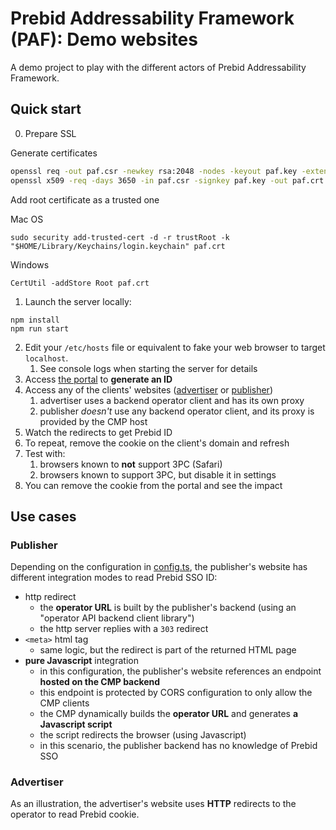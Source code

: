 # Prebid Addressability Framework (PAF): Demo websites

A demo project to play with the different actors of Prebid Addressability Framework.

## Quick start
0. Prepare SSL

Generate certificates
```sh
openssl req -out paf.csr -newkey rsa:2048 -nodes -keyout paf.key -extensions req_ext -config openssl-csr.conf
openssl x509 -req -days 3650 -in paf.csr -signkey paf.key -out paf.crt -extensions req_ext -extfile openssl-csr.conf
```
Add root certificate as a trusted one

Mac OS

```shell
sudo security add-trusted-cert -d -r trustRoot -k "$HOME/Library/Keychains/login.keychain" paf.crt
```

Windows

```shell
CertUtil -addStore Root paf.crt
```
1. Launch the server locally:

```shell
npm install
npm run start
```

2. Edit your `/etc/hosts` file or equivalent to fake your web browser to target `localhost`.
    1. See console logs when starting the server for details
3. Access [the portal](http://portal.prebidsso.com) to **generate an ID**
4. Access any of the clients' websites ([advertiser](http://advertiser.com) or [publisher](http://publisher.com))
    1. advertiser uses a backend operator client and has its own proxy
    2. publisher _doesn't_ use any backend operator client, and its proxy is provided by the CMP host
5. Watch the redirects to get Prebid ID
6. To repeat, remove the cookie on the client's domain and refresh
7. Test with:
    1. browsers known to **not** support 3PC (Safari)
    2. browsers known to support 3PC, but disable it in settings
8. You can remove the cookie from the portal and see the impact

## Use cases

### Publisher

Depending on the configuration in [config.ts](src/config.ts), the publisher's website has different integration modes
to read Prebid SSO ID:
- http redirect
    - the **operator URL** is built by the publisher's backend (using an "operator API backend client library")
    - the http server replies with a `303` redirect
- `<meta>` html tag
    - same logic, but the redirect is part of the returned HTML page
- **pure Javascript** integration
    - in this configuration, the publisher's website references an endpoint **hosted on the CMP backend**
    - this endpoint is protected by CORS configuration to only allow the CMP clients
    - the CMP dynamically builds the **operator URL** and generates **a Javascript script**
    - the script redirects the browser (using Javascript)
    - in this scenario, the publisher backend has no knowledge of Prebid SSO

### Advertiser

As an illustration, the advertiser's website uses **HTTP** redirects to the operator to read Prebid cookie.
